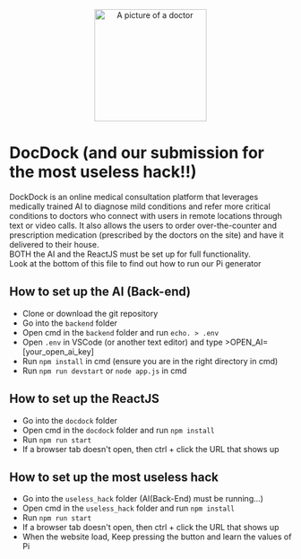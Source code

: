 <div align="center"><img src="https://attic.sh/vftg4nf4jbxgr35osmlbi6rh1ntx" alt="A picture of a doctor" width="200"/></div>

# DocDock (and our submission for the most useless hack!!)
DockDock is an online medical consultation platform that leverages medically trained AI to diagnose mild conditions and refer more critical conditions to doctors who connect with users in remote locations through text or video calls.
It also allows the users to order over-the-counter and prescription medication (prescribed by the doctors on the site) and have it delivered to their house.  
BOTH the AI and the ReactJS must be set up for full functionality.  
Look at the bottom of this file to find out how to run our Pi generator

## How to set up the AI (Back-end)
- Clone or download the git repository
- Go into the `backend` folder
- Open cmd in the `backend` folder and run `echo. > .env`
- Open `.env` in VSCode (or another text editor) and type >OPEN_AI=[your_open_ai_key]
- Run `npm install` in cmd (ensure you are in the right directory in cmd)
- Run `npm run devstart` or `node app.js` in cmd
## How to set up the ReactJS
- Go into the `docdock` folder
- Open cmd in the `docdock` folder and run `npm install`
- Run `npm run start`
- If a browser tab doesn't open, then ctrl + click the URL that shows up
## How to set up the most useless hack
- Go into the `useless_hack` folder (AI(Back-End) must be running...)
- Open cmd in the `useless_hack` folder and run `npm install`
- Run `npm run start`
- If a browser tab doesn't open, then ctrl + click the URL that shows up
- When the website load, Keep pressing the button and learn the values of Pi

